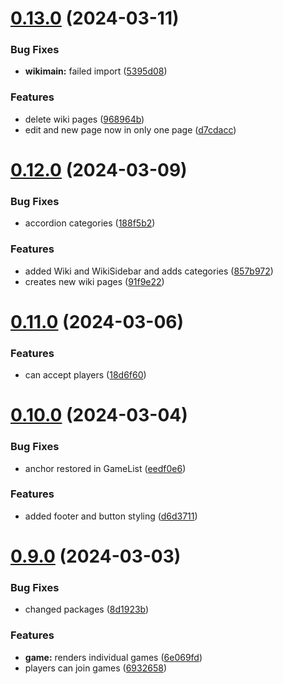 # [0.13.0](https://github.com/PMFrancisco/QuestWeaver-front/compare/v0.12.0...v0.13.0) (2024-03-11)


### Bug Fixes

* **wikimain:** failed import ([5395d08](https://github.com/PMFrancisco/QuestWeaver-front/commit/5395d0841740debf78d36062787637469d37b7b0))


### Features

* delete wiki pages ([968964b](https://github.com/PMFrancisco/QuestWeaver-front/commit/968964beb9a4a8653b850b4dfe1cd48a1f738d06))
* edit and new page now in only one page ([d7cdacc](https://github.com/PMFrancisco/QuestWeaver-front/commit/d7cdacc98d0dbd030c377fe665b9bc0495578365))



# [0.12.0](https://github.com/PMFrancisco/QuestWeaver-front/compare/v0.11.0...v0.12.0) (2024-03-09)


### Bug Fixes

* accordion categories ([188f5b2](https://github.com/PMFrancisco/QuestWeaver-front/commit/188f5b2085691a4a09a7e0e09fd363221491fde4))


### Features

* added Wiki and WikiSidebar and adds categories ([857b972](https://github.com/PMFrancisco/QuestWeaver-front/commit/857b9725c08de192ceb2428b66bf77ef55a89ed5))
* creates new wiki pages ([91f9e22](https://github.com/PMFrancisco/QuestWeaver-front/commit/91f9e2226b3addbd052b47eb3f39c69fdfeba01c))



# [0.11.0](https://github.com/PMFrancisco/QuestWeaver-front/compare/v0.10.0...v0.11.0) (2024-03-06)


### Features

* can accept players ([18d6f60](https://github.com/PMFrancisco/QuestWeaver-front/commit/18d6f6092ee421dd74e84ff479f3b47be091bd27))



# [0.10.0](https://github.com/PMFrancisco/QuestWeaver-front/compare/v0.9.0...v0.10.0) (2024-03-04)


### Bug Fixes

* anchor restored in GameList ([eedf0e6](https://github.com/PMFrancisco/QuestWeaver-front/commit/eedf0e6d06c148f09bf3de7b93c4f6b5bb0ff933))


### Features

* added footer and button styling ([d6d3711](https://github.com/PMFrancisco/QuestWeaver-front/commit/d6d371131af3251244b58de52191e879e4dcdf6f))



# [0.9.0](https://github.com/PMFrancisco/QuestWeaver-front/compare/v0.8.0...v0.9.0) (2024-03-03)


### Bug Fixes

* changed packages ([8d1923b](https://github.com/PMFrancisco/QuestWeaver-front/commit/8d1923b7eafc9ed413335758d2f80654ffdbdcae))


### Features

* **game:** renders individual games ([6e069fd](https://github.com/PMFrancisco/QuestWeaver-front/commit/6e069fdd94f8f54e90c9a5077b562591fca66991))
* players can join games ([6932658](https://github.com/PMFrancisco/QuestWeaver-front/commit/69326584b6370015c15ef644f6080af3d4f502f2))



